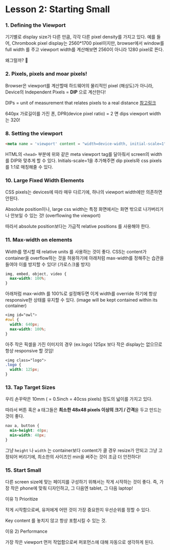 # Lesson 2: Starting Small

### 1. Defining the Viewport

기기별로 display size가 다른 만큼, 각각 다른 pixel density를 가지고 있다. 예를 들어, Chrombook pixel display는 2560*1700 pixel이지만, browser에서 window를 full width 를 주고 viewport width를 계산해보면 2560이 아니라 1280 pixel로 뜬다.

왜그럴까? 🧐



### 2. Pixels, pixels and moar pixels!

 Browser은 viewport를 계산할때 하드웨어의 물리적인 pixel (해상도)가 아니라, Device의 Independent Pixels = **DIP** 으로 계산한다!

DIPs = unit of measurement that relates pixels to a real distance [참고링크](http://blog.rightbrain.co.kr/?p=1036)

640px 가로길이를 가진 폰, DPR(device pixel ratio) = 2 면 dips viewport width는 320!



### 8. Setting the viewport

```html
<meta name = 'viewport' content = "width=device-width, initial-scale=1">
```

HTML의 `<head>` 부분에 위와 같은 meta viewport tag를 달아줘서 screen의 width를 DIP와 맞추게 할 수 있다. Initials-scale=1을 추가해주면 dip pixels와 css pixels를 1:1로 매칭해줄 수 있다. 



### 10. Large Fixed Width Elements

CSS pixels는 devices에 따라 매우 다르기에, 하나의 viewport width에만 의존하면 안된다. 

 Absolute position이나, large css width는 특정 화면에서는 화면 밖으로 나가버리거나 안보일 수 있는 것! (overflowing the viewport)

따라서 absolute position보다는 가급적 relative positions 를 사용해야 한다.



### 11. Max-width on elements

Width를 명시할 때 relative units 를 사용하는 것이 좋다. CSS는 content가 container을 overflow하는 것을 허용하기에 아래처럼 max-width를 정해주는 습관을 들여야 이를 방지할 수 있다! (가로스크롤 방지)

```css
img, embed, object, video {
  max-width: 100%;
}
```

아래처럼 max-width 를 100%로 설정해두면 이게 width를 override 하기에 항상 responsive한 상태를 유지할 수 있다. (image will be kept contained within its container)

```css
<img id="owl">
#owl {
  width: 640px;
  max-width: 100%;
}
```

아주 작은 픽셀을 가진 이미지의 경우 (ex.logo) 125px 보다 작은 display는 없으므로 항상 responsive 할 것임!

```css
<img class="logo">
.logo {
  width: 125px;
}
```



### 13. Tap Target Sizes

우리 손꾸락은 10mm ( = 0.5inch = 40css pixels) 정도의 넓이를 가지고 있다.

따라서 버튼 혹은 a 태그들은 **최소한 48x48 pixels 이상의 크기 / 간격**을 두고 만드는 것이 좋다.

```css
nav a, button {
  min-height: 48px;
  min-width: 48px;
}
```

그냥 `height` 나 `width` 는 container보다 content가 클 경우 resize가 안되고 그냥 고정되어 버리기에, 최소한의 사이즈인  min을 써주는 것이 조금 더 안전하다! 



### 15. Start Small

다른 screen size에 맞는 페이지를 구성하기 위해서는 작게 시작하는 것이 좋다. 즉, 가장 작은 phone에 맞춰 디자인하고, 그 다음엔 tablet, 그 다음 laptop!

이유 1) Prioritize

작게 시작함으로써, 유저에게 어떤 것이 가장 중요한지 우선순위를 정할 수 있다. 

Key content 를 놓치지 않고 항상 포함시킬 수 있는 것.

이유 2) Performance

가장 작은 viewport 먼저 작업함으로써 퍼포먼스에 대해 자동으로 생각하게 된다. 

